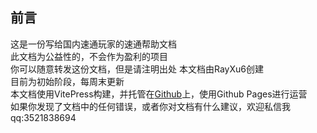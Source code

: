 ## 前言
这是一份写给国内速通玩家的速通帮助文档   
此文档为公益性的，不会作为盈利的项目   
你可以随意转发这份文档，但是请注明出处
本文档由RayXu6创建   
目前为初始阶段，每周末更新   
本文档使用VitePress构建，并托管在[Github](https://github.com/RayXu6/mcsrcndoc)上，使用Github Pages进行运营   
如果你发现了文档中的任何错误，或者你对文档有什么建议，欢迎私信我 qq:3521838694